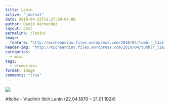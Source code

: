 ```yaml
---
title: Lenin
active: "journal"
date: 2010-04-22T12:27:00-04:00
author: David Hernandez
layout: post
permalink: /lenin/
image:
  feature: "http://micheandino.files.wordpress.com/2010/04/tumblr_l1a2ldhtas1qzqummo1_r1_1280.jpg"
header-img: "http://micheandino.files.wordpress.com/2010/04/tumblr_l1a2ldhtas1qzqummo1_r1_1280.jpg"
categories:
  - misc
tags:
  - efemerides
format: image
comments: "true"
---
```

<a href="http://micheandino.files.wordpress.com/2010/04/tumblr_l1a2ldhtas1qzqummo1_r1_1280.jpg" class="popup"  title="Lenin" data-caption="© 2010 by David Hernández">
<img src="http://micheandino.files.wordpress.com/2010/04/tumblr_l1a2ldhtas1qzqummo1_r1_1280.jpg"></a>

Afiche - Vladímir Ilich Lenin (22.04.1870 – 21.01.1924)
